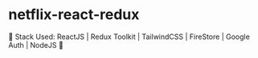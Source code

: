 # netflix-react-redux
🚀 Stack Used: ReactJS | Redux Toolkit | TailwindCSS | FireStore  | Google Auth |  NodeJS 🚀
